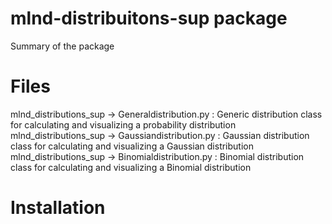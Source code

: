 # mlnd-distribuitons-sup package

Summary of the package

# Files

mlnd_distributions_sup -> Generaldistribution.py   :  Generic distribution class for calculating and visualizing a probability distribution
mlnd_distributions_sup -> Gaussiandistribution.py  :  Gaussian distribution class for calculating and visualizing a Gaussian distribution
mlnd_distributions_sup -> Binomialdistribution.py  :  Binomial distribution class for calculating and visualizing a Binomial distribution

# Installation